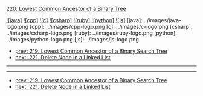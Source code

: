 [220. Lowest Common Ancestor of a Binary Tree](https://leetcode.com/problems/lowest-common-ancestor-of-a-binary-tree/)

[![java]](../java/220-lowest-common-ancestor-of-a-binary-tree.md)
[![cpp]](../cpp/220-lowest-common-ancestor-of-a-binary-tree.md)
[![c]](../c/220-lowest-common-ancestor-of-a-binary-tree.md)
[![csharp]](../csharp/220-lowest-common-ancestor-of-a-binary-tree.md)
[![ruby]](../ruby/220-lowest-common-ancestor-of-a-binary-tree.md)
[![python]](../python/220-lowest-common-ancestor-of-a-binary-tree.md)
[![js]](../js/220-lowest-common-ancestor-of-a-binary-tree.md)
[java]: ../images/java-logo.png
[cpp]: ../images/cpp-logo.png
[c]: ../images/c-logo.png
[csharp]: ../images/csharp-logo.png
[ruby]: ../images/ruby-logo.png
[python]: ../images/python-logo.png
[js]: ../images/js-logo.png

- [prev: 219. Lowest Common Ancestor of a Binary Search Tree](219-lowest-common-ancestor-of-a-binary-search-tree.md)
- [next: 221. Delete Node in a Linked List](221-delete-node-in-a-linked-list.md)

---


---

- [prev: 219. Lowest Common Ancestor of a Binary Search Tree](219-lowest-common-ancestor-of-a-binary-search-tree.md)
- [next: 221. Delete Node in a Linked List](221-delete-node-in-a-linked-list.md)
